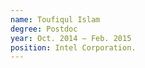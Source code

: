 ```yaml
---
name: Toufiqul Islam
degree: Postdoc
year: Oct. 2014 — Feb. 2015
position: Intel Corporation.
---
```

